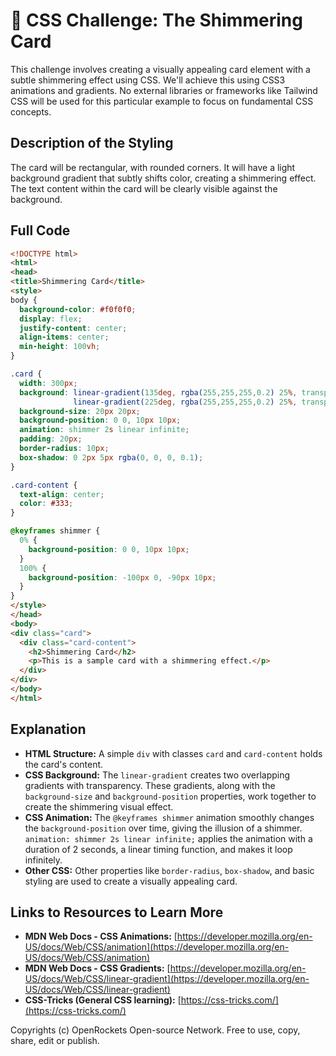 # 🐞 CSS Challenge:  The Shimmering Card


This challenge involves creating a visually appealing card element with a subtle shimmering effect using CSS.  We'll achieve this using CSS3 animations and gradients. No external libraries or frameworks like Tailwind CSS will be used for this particular example to focus on fundamental CSS concepts.


## Description of the Styling

The card will be rectangular, with rounded corners.  It will have a light background gradient that subtly shifts color, creating a shimmering effect.  The text content within the card will be clearly visible against the background.


## Full Code

```html
<!DOCTYPE html>
<html>
<head>
<title>Shimmering Card</title>
<style>
body {
  background-color: #f0f0f0;
  display: flex;
  justify-content: center;
  align-items: center;
  min-height: 100vh;
}

.card {
  width: 300px;
  background: linear-gradient(135deg, rgba(255,255,255,0.2) 25%, transparent 25%, transparent 75%, rgba(255,255,255,0.2) 75%),
              linear-gradient(225deg, rgba(255,255,255,0.2) 25%, transparent 25%, transparent 75%, rgba(255,255,255,0.2) 75%);
  background-size: 20px 20px;
  background-position: 0 0, 10px 10px;
  animation: shimmer 2s linear infinite;
  padding: 20px;
  border-radius: 10px;
  box-shadow: 0 2px 5px rgba(0, 0, 0, 0.1);
}

.card-content {
  text-align: center;
  color: #333;
}

@keyframes shimmer {
  0% {
    background-position: 0 0, 10px 10px;
  }
  100% {
    background-position: -100px 0, -90px 10px;
  }
}
</style>
</head>
<body>
<div class="card">
  <div class="card-content">
    <h2>Shimmering Card</h2>
    <p>This is a sample card with a shimmering effect.</p>
  </div>
</div>
</body>
</html>
```


## Explanation

* **HTML Structure:** A simple `div` with classes `card` and `card-content` holds the card's content.
* **CSS Background:** The `linear-gradient` creates two overlapping gradients with transparency.  These gradients, along with the `background-size` and `background-position` properties, work together to create the shimmering visual effect.
* **CSS Animation:** The `@keyframes shimmer` animation smoothly changes the `background-position` over time, giving the illusion of a shimmer.  `animation: shimmer 2s linear infinite;` applies the animation with a duration of 2 seconds, a linear timing function, and makes it loop infinitely.
* **Other CSS:**  Other properties like `border-radius`, `box-shadow`, and basic styling are used to create a visually appealing card.


## Links to Resources to Learn More

* **MDN Web Docs - CSS Animations:** [https://developer.mozilla.org/en-US/docs/Web/CSS/animation](https://developer.mozilla.org/en-US/docs/Web/CSS/animation)
* **MDN Web Docs - CSS Gradients:** [https://developer.mozilla.org/en-US/docs/Web/CSS/linear-gradient](https://developer.mozilla.org/en-US/docs/Web/CSS/linear-gradient)
* **CSS-Tricks (General CSS learning):** [https://css-tricks.com/](https://css-tricks.com/)


Copyrights (c) OpenRockets Open-source Network. Free to use, copy, share, edit or publish.

